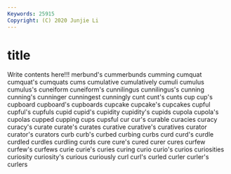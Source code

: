 ```yaml
---
Keywords: 25915
Copyright: (C) 2020 Junjie Li
---
```


# title

Write contents here!!!
merbund's 
cummerbunds 
cumming 
cumquat 
cumquat's 
cumquats 
cums 
cumulative 
cumulatively
cumuli 
cumulus 
cumulus's 
cuneiform 
cuneiform's 
cunnilingus 
cunnilingus's 
cunning 
cunning's 
cunninger
cunningest 
cunningly 
cunt 
cunt's 
cunts 
cup 
cup's 
cupboard 
cupboard's 
cupboards
cupcake 
cupcake's 
cupcakes 
cupful 
cupful's 
cupfuls 
cupid 
cupid's 
cupidity 
cupidity's
cupids 
cupola 
cupola's 
cupolas 
cupped 
cupping 
cups 
cupsful 
cur 
cur's
curable 
curacies 
curacy 
curacy's 
curate 
curate's 
curates 
curative 
curative's 
curatives
curator 
curator's 
curators 
curb 
curb's 
curbed 
curbing 
curbs 
curd 
curd's
curdle 
curdled 
curdles 
curdling 
curds 
cure 
cure's 
cured 
curer 
cures
curfew 
curfew's 
curfews 
curie 
curie's 
curies 
curing 
curio 
curio's 
curios
curiosities 
curiosity 
curiosity's 
curious 
curiously 
curl 
curl's 
curled 
curler 
curler's
curlers 
